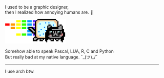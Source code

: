 I used to be a graphic designer, <br>
then I realized how annoying humans are. 💢

<img src="https://github.com/Neek0tine/Neek0tine/blob/main/dubdubdub.gif" width="200">

Somehow able to speak Pascal, LUA, R, C and Python  <br>
But really bad at my native language.  ¯\_(ツ)_/¯<br>


<hr>
 I use arch btw.

<!---
Neek0tine/Neek0tine is a guy who currently had urges to automate something because how easy python is.
--->
